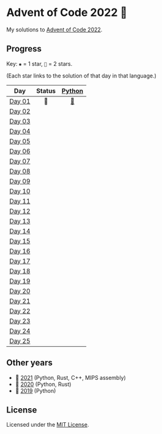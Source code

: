 # Advent of Code 2022 🎄

My solutions to [Advent of Code 2022](https://adventofcode.com/2022).

## Progress

Key: `✱` = 1 star, `🌟` = 2 stars.

(Each star links to the solution of that day in that language.)

| Day           | Status | [Python](python) |
| ------------- | :----: | :--------------: |
| [Day 01][d01] |   🌟   |    [🌟][py01]    |
| [Day 02][d02] |        |                  |
| [Day 03][d03] |        |                  |
| [Day 04][d04] |        |                  |
| [Day 05][d05] |        |                  |
| [Day 06][d06] |        |                  |
| [Day 07][d07] |        |                  |
| [Day 08][d08] |        |                  |
| [Day 09][d09] |        |                  |
| [Day 10][d10] |        |                  |
| [Day 11][d11] |        |                  |
| [Day 12][d12] |        |                  |
| [Day 13][d13] |        |                  |
| [Day 14][d14] |        |                  |
| [Day 15][d15] |        |                  |
| [Day 16][d16] |        |                  |
| [Day 17][d17] |        |                  |
| [Day 18][d18] |        |                  |
| [Day 19][d19] |        |                  |
| [Day 20][d20] |        |                  |
| [Day 21][d21] |        |                  |
| [Day 22][d22] |        |                  |
| [Day 23][d23] |        |                  |
| [Day 24][d24] |        |                  |
| [Day 25][d25] |        |                  |

## Other years

- 🎄 [2021](https://github.com/jonatcln/advent-of-code-2021) (Python, Rust, C++, MIPS assembly)
- 🎄 [2020](https://github.com/jonatcln/advent-of-code-2020) (Python, Rust)
- 🎄 [2019](https://github.com/jonatcln/advent-of-code-2019) (Python)

## License

Licensed under the [MIT License](LICENSE).

<!-- Puzzles -->

[d01]: https://adventofcode.com/2022/day/1
[d02]: https://adventofcode.com/2022/day/2
[d03]: https://adventofcode.com/2022/day/3
[d04]: https://adventofcode.com/2022/day/4
[d05]: https://adventofcode.com/2022/day/5
[d06]: https://adventofcode.com/2022/day/6
[d07]: https://adventofcode.com/2022/day/7
[d08]: https://adventofcode.com/2022/day/8
[d09]: https://adventofcode.com/2022/day/9
[d10]: https://adventofcode.com/2022/day/10
[d11]: https://adventofcode.com/2022/day/11
[d12]: https://adventofcode.com/2022/day/12
[d13]: https://adventofcode.com/2022/day/13
[d14]: https://adventofcode.com/2022/day/14
[d15]: https://adventofcode.com/2022/day/15
[d16]: https://adventofcode.com/2022/day/16
[d17]: https://adventofcode.com/2022/day/17
[d18]: https://adventofcode.com/2022/day/18
[d19]: https://adventofcode.com/2022/day/19
[d20]: https://adventofcode.com/2022/day/20
[d21]: https://adventofcode.com/2022/day/21
[d22]: https://adventofcode.com/2022/day/22
[d23]: https://adventofcode.com/2022/day/23
[d24]: https://adventofcode.com/2022/day/24
[d25]: https://adventofcode.com/2022/day/25

<!-- Python solutions -->

[py01]: python/aoc2022/day01
